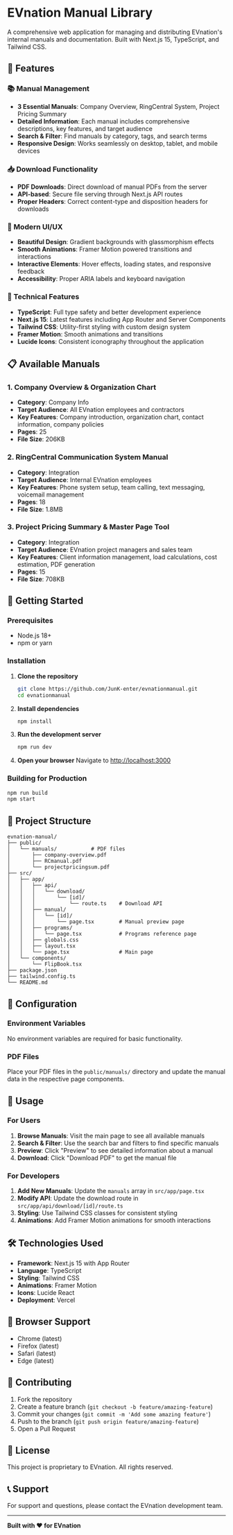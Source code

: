 # EVnation Manual Library

A comprehensive web application for managing and distributing EVnation's internal manuals and documentation. Built with Next.js 15, TypeScript, and Tailwind CSS.

## 🌟 Features

### 📚 Manual Management
- **3 Essential Manuals**: Company Overview, RingCentral System, Project Pricing Summary
- **Detailed Information**: Each manual includes comprehensive descriptions, key features, and target audience
- **Search & Filter**: Find manuals by category, tags, and search terms
- **Responsive Design**: Works seamlessly on desktop, tablet, and mobile devices

### 📥 Download Functionality
- **PDF Downloads**: Direct download of manual PDFs from the server
- **API-based**: Secure file serving through Next.js API routes
- **Proper Headers**: Correct content-type and disposition headers for downloads

### 🎨 Modern UI/UX
- **Beautiful Design**: Gradient backgrounds with glassmorphism effects
- **Smooth Animations**: Framer Motion powered transitions and interactions
- **Interactive Elements**: Hover effects, loading states, and responsive feedback
- **Accessibility**: Proper ARIA labels and keyboard navigation

### 🔧 Technical Features
- **TypeScript**: Full type safety and better development experience
- **Next.js 15**: Latest features including App Router and Server Components
- **Tailwind CSS**: Utility-first styling with custom design system
- **Framer Motion**: Smooth animations and transitions
- **Lucide Icons**: Consistent iconography throughout the application

## 📋 Available Manuals

### 1. Company Overview & Organization Chart
- **Category**: Company Info
- **Target Audience**: All EVnation employees and contractors
- **Key Features**: Company introduction, organization chart, contact information, company policies
- **Pages**: 25
- **File Size**: 206KB

### 2. RingCentral Communication System Manual
- **Category**: Integration
- **Target Audience**: Internal EVnation employees
- **Key Features**: Phone system setup, team calling, text messaging, voicemail management
- **Pages**: 18
- **File Size**: 1.8MB

### 3. Project Pricing Summary & Master Page Tool
- **Category**: Integration
- **Target Audience**: EVnation project managers and sales team
- **Key Features**: Client information management, load calculations, cost estimation, PDF generation
- **Pages**: 15
- **File Size**: 708KB

## 🚀 Getting Started

### Prerequisites
- Node.js 18+ 
- npm or yarn

### Installation

1. **Clone the repository**
   ```bash
   git clone https://github.com/JunK-enter/evnationmanual.git
   cd evnationmanual
   ```

2. **Install dependencies**
   ```bash
   npm install
   ```

3. **Run the development server**
   ```bash
   npm run dev
   ```

4. **Open your browser**
   Navigate to [http://localhost:3000](http://localhost:3000)

### Building for Production

```bash
npm run build
npm start
```

## 📁 Project Structure

```
evnation-manual/
├── public/
│   └── manuals/           # PDF files
│       ├── company-overview.pdf
│       ├── RCmanual.pdf
│       └── projectpricingsum.pdf
├── src/
│   ├── app/
│   │   ├── api/
│   │   │   └── download/
│   │   │       └── [id]/
│   │   │           └── route.ts    # Download API
│   │   ├── manual/
│   │   │   └── [id]/
│   │   │       └── page.tsx        # Manual preview page
│   │   ├── programs/
│   │   │   └── page.tsx            # Programs reference page
│   │   ├── globals.css
│   │   ├── layout.tsx
│   │   └── page.tsx                # Main page
│   └── components/
│       └── FlipBook.tsx
├── package.json
├── tailwind.config.ts
└── README.md
```

## 🔧 Configuration

### Environment Variables
No environment variables are required for basic functionality.

### PDF Files
Place your PDF files in the `public/manuals/` directory and update the manual data in the respective page components.

## 🎯 Usage

### For Users
1. **Browse Manuals**: Visit the main page to see all available manuals
2. **Search & Filter**: Use the search bar and filters to find specific manuals
3. **Preview**: Click "Preview" to see detailed information about a manual
4. **Download**: Click "Download PDF" to get the manual file

### For Developers
1. **Add New Manuals**: Update the `manuals` array in `src/app/page.tsx`
2. **Modify API**: Update the download route in `src/app/api/download/[id]/route.ts`
3. **Styling**: Use Tailwind CSS classes for consistent styling
4. **Animations**: Add Framer Motion animations for smooth interactions

## 🛠️ Technologies Used

- **Framework**: Next.js 15 with App Router
- **Language**: TypeScript
- **Styling**: Tailwind CSS
- **Animations**: Framer Motion
- **Icons**: Lucide React
- **Deployment**: Vercel

## 📱 Browser Support

- Chrome (latest)
- Firefox (latest)
- Safari (latest)
- Edge (latest)

## 🤝 Contributing

1. Fork the repository
2. Create a feature branch (`git checkout -b feature/amazing-feature`)
3. Commit your changes (`git commit -m 'Add some amazing feature'`)
4. Push to the branch (`git push origin feature/amazing-feature`)
5. Open a Pull Request

## 📄 License

This project is proprietary to EVnation. All rights reserved.

## 📞 Support

For support and questions, please contact the EVnation development team.

---

**Built with ❤️ for EVnation**
